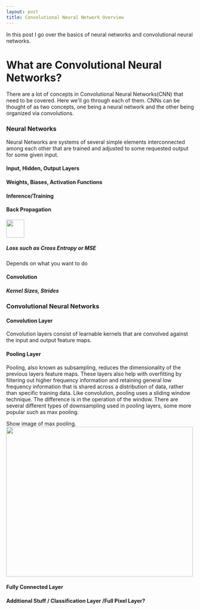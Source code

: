 ```yaml
---
layout: post
title: Convolutional Neural Network Overview
---
```


In this post I go over the basics of neural networks and convolutional neural networks.

# What are Convolutional Neural Networks?
There are a lot of concepts in Convolutional Neural Networks(CNN) that need to be covered. Here we'll go through each of them. CNNs can be thought of as two concepts, one being a neural network and the other being organized via convolutions.

### Neural Networks
Neural Networks are systems of several simple elements interconnected among each other that are trained and adjusted to some requested output for some given input.
#### Input, Hidden, Output Layers

#### Weights, Biases, Activation Functions

#### Inference/Training

#### Back Propagation
<img src="https://github.com/favicon.ico" height="48" width="48"> 

##### Loss such as Cross Entropy or MSE
Depends on what you want to do

#### Convolution
##### Kernel Sizes, Strides

### Convolutional Neural Networks

#### Convolution Layer
Convolution layers consist of learnable kernels that are convolved against the input and output feature maps.  
#### Pooling Layer
Pooling, also known as subsampling, reduces the dimensionality of the previous layers feature maps. These layers also help with overfitting by filtering out higher frequency information and retaining general low frequency information that is shared across a distribution of data, rather than specific training data. Like convolution, pooling uses a sliding window technique. The difference is in the operation of the window. There are several different types of downsampling used in pooling layers, some more popular such as max pooling.

Show image of max pooling.
<img src="https://ujwlkarn.files.wordpress.com/2016/08/screen-shot-2016-08-10-at-3-38-39-am.png" height="400" width="500">
#### Fully Connected Layer

#### Additional Stuff / Classification Layer /Full Pixel Layer?



